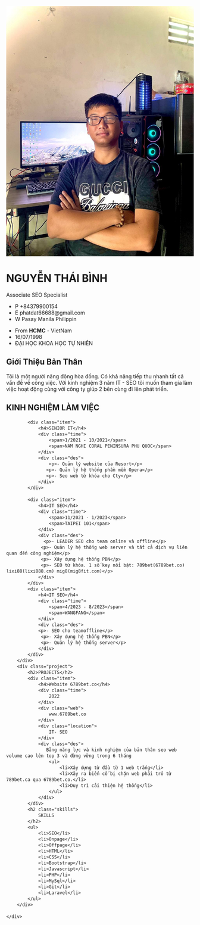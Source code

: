 <!DOCTYPE html>
<html lang="en">

<head>
    <meta charset="UTF-8">
    <meta http-equiv="X-UA-Compatible" content="IE=edge">
    <meta name="viewport" content="width=device-width, initial-scale=1.0">
    <title>CV-IT-SEO</title>
    <link rel="stylesheet" href="css.css">
    <link rel="stylesheet" href="https://cdnjs.cloudflare.com/ajax/libs/font-awesome/6.2.1/css/all.min.css">
</head>

<body>
    <div class="container">
        <div class="avatar">
            <img src="photo_2023-09-11_10-58-46.jpg" alt="">
        </div>
        <div class="name">
            <h1>NGUYỄN THÁI BÌNH</h1>
            <div class="specialize">Associate SEO Specialist</div>
            <ul class="contact">
                <li>
                    <span>P</span> +84379900154
                </li>
                <li>
                    <span>E</span> phatdat66688@gmail.com
                </li>
                <li>
                    <span>W</span> Pasay Manila Philippin
                </li>
            </ul>
        </div>
        <div class="info">
            <ul>
                <li>From <b>HCMC</b> - VietNam</li>
                <li>16/07/1998</li>
                <li>ĐẠI HỌC KHOA HỌC TỰ NHIÊN</li>
            </ul>
        </div>
        <div class="intro">
            <h2>Giới Thiệu Bản Thân</h2>
           Tôi là một người năng động hòa đồng. Có khả năng tiếp thu nhanh tất cả vẩn đề về công việc. Với kinh nghiệm 3 năm IT - SEO tôi muốn tham gia làm việc hoạt động cùng với công ty giúp 2 bên cùng đi lên phát triển.
        </div>
        <div class="experience">
            <h2>KINH NGHIỆM LÀM VIỆC</h2>

            <div class="item">
                <h4>SENIOR IT</h4>
                <div class="time">
                    <span>1/2021 - 10/2021</span>
                    <span>NAM NGHI CORAL PENINSURA PHU QUOC</span>
                </div>
                <div class="des">
                    <p>- Quản lý website của Resort</p>
                   <p>- Quản lý hệ thống phần mềm Opera</p>
                   <p>- Seo web từ khóa cho Cty</p> 
                </div>
            </div>

            <div class="item">
                <h4>IT SEO</h4>
                <div class="time">
                    <span>11/2021 - 1/2023</span>
                    <span>TAIPEI 101</span>
                </div>
                <div class="des">
                  <p>- LEADER SEO cho team online và offline</p> 
                 <p>- Quản lý hệ thống web server và tất cả dịch vụ liên quan đến công nghiệm</p>  
                 <p>- Xây dựng hệ thống PBN</p>
                 <p>- SEO từ khóa. 1 số key nổi bật: 789bet(6789bet.co) lixi88(lixi888.cm) mig8(mig8fit.com)</p>
                </div>
            </div>
            <div class="item">
                <h4>IT SEO</h4>
                <div class="time">
                    <span>4/2023 - 8/2023</span>
                    <span>WANGFANG</span>
                </div>
                <div class="des">
                <p>- SEO cho teamoffline</p> 
                 <p>- Xây dựng hệ thống PBN</p>
                 <p>- Quản lý hệ thống server</p>
                </div>
            </div>
        </div>
        <div class="project">
            <h2>PROJECTS</h2>
            <div class="item">
                <h4>Website 6789bet.co</h4>
                <div class="time">
                    2022
                </div>
                <div class="web">
                    www.6789bet.co
                </div>
                <div class="location">
                    IT- SEO
                </div>
                <div class="des">
                   Bằng năng lực và kinh nghiệm của bản thân seo web volume cao lên top 3 và đừng vững trong 6 tháng
                    <ul>
                        <li>Xây dựng từ đầu từ 1 web trắng</li>
                        <li>Xãy ra biến cố bị chặn web phải trỏ từ 789bet.ca qua 6789bet.co.</li>
                        <li>Duy trì cải thiện hệ thống</li>
                    </ul>
                </div>
            </div>
            <h2 class="skills">
                SKILLS
            </h2>
            <ul>
                <li>SEO</li>
                <li>Onpage</li>
                <li>Offpage</li>
                <li>HTML</li>
                <li>CSS</li>
                <li>Bootstrap</li>
                <li>Javascript</li>
                <li>PHP</li>
                <li>MySql</li>
                <li>Git</li>
                <li>Laravel</li>
            </ul>
        </div>
       
    </div>

</body>

</html>
